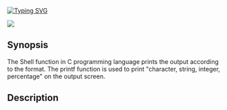 [![Typing SVG](https://readme-typing-svg.herokuapp.com?font=Fira+Code&weight=700&size=40&pause=1000&center=true&width=700&height=62&lines=Project+shell)](https://git.io/typing-svg)

![](https://www.commentcoder.com/static/bd7bd17f9fccb49b563e643f73bc87b3/b17f8/c-shell.jpg)



## Synopsis
The Shell function in C programming language prints the output according to the format. The printf function is used to print "character, string, integer, percentage" on the output screen.

## Description
